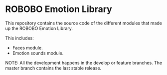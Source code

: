 # ROBOBO Emotion Library #

This repository contains the source code of the different modules that made up the ROBOBO Emotion Library. 

This includes:

- Faces module.
- Emotion sounds module.


NOTE: All the development happens in the develop or feature branches. The master branch contains the last stable release.